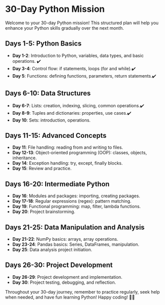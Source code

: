 # 30-Day Python Mission

Welcome to your 30-day Python mission! This structured plan will help you enhance your Python skills gradually over the next month.

## Days 1-5: Python Basics
- **Day 1-2**: Introduction to Python, variables, data types, and basic operations. ✔️
- **Day 3-4**: Control flow: if statements, loops (for and while).✔️
- **Day 5**: Functions: defining functions, parameters, return statements.✔️

## Days 6-10: Data Structures
- **Day 6-7**: Lists: creation, indexing, slicing, common operations.✔️
- **Day 8-9**: Tuples and dictionaries: properties, use cases.✔️
- **Day 10**: Sets: introduction, operations.

## Days 11-15: Advanced Concepts
- **Day 11**: File handling: reading from and writing to files.
- **Day 12-13**: Object-oriented programming (OOP): classes, objects, inheritance.
- **Day 14**: Exception handling: try, except, finally blocks.
- **Day 15**: Review and practice.

## Days 16-20: Intermediate Python
- **Day 16**: Modules and packages: importing, creating packages.
- **Day 17-18**: Regular expressions (regex): pattern matching.
- **Day 19**: Functional programming: map, filter, lambda functions.
- **Day 20**: Project brainstorming.

## Days 21-25: Data Manipulation and Analysis
- **Day 21-22**: NumPy basics: arrays, array operations.
- **Day 23-24**: Pandas basics: Series, DataFrames, manipulation.
- **Day 25**: Data analysis project initiation.

## Days 26-30: Project Development
- **Day 26-29**: Project development and implementation.
- **Day 30**: Project testing, debugging, and reflection.

Throughout your 30-day journey, remember to practice regularly, seek help when needed, and have fun learning Python! Happy coding! 🐍✨
